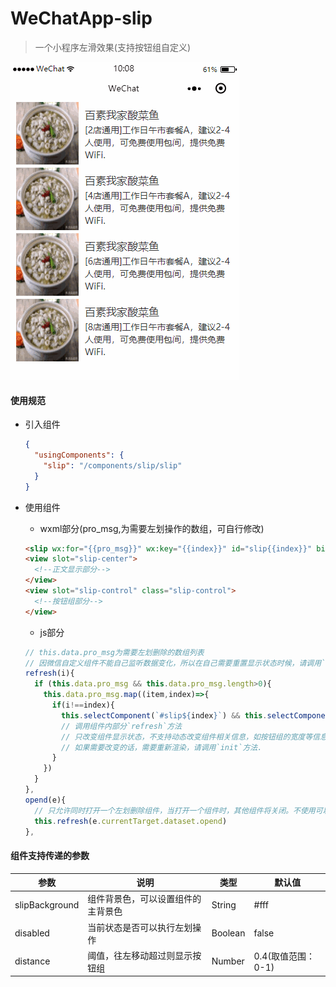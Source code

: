 # WeChatApp-slip
> 一个小程序左滑效果(支持按钮组自定义)

!['左划组件'](/images/demo1.gif)

#### 使用规范

* 引入组件
  ```json
  {
    "usingComponents": {
      "slip": "/components/slip/slip"
    }
  }
  ```
* 使用组件
  * wxml部分(pro_msg,为需要左划操作的数组，可自行修改)
  ```html
  <slip wx:for="{{pro_msg}}" wx:key="{{index}}" id="slip{{index}}" bind:opened="opend" data-opend = "{{index}}">
  <view slot="slip-center">
    <!--正文显示部分-->
  </view>
  <view slot="slip-control" class="slip-control">
    <!--按钮组部分-->
  </view>

  ```
  * js部分

  ```javascript
  // this.data.pro_msg为需要左划删除的数组列表
  // 因微信自定义组件不能自己监听数据变化，所以在自己需要重置显示状态时候，请调用`this.refresh()`方法手动触发重置。
  refresh(i){
    if (this.data.pro_msg && this.data.pro_msg.length>0){
      this.data.pro_msg.map((item,index)=>{
        if(i!==index){
          this.selectComponent(`#slip${index}`) && this.selectComponent(`#slip${index}`).refresh()
          // 调用组件内部分`refresh`方法
          // 只改变组件显示状态，不支持动态改变组件相关信息，如按钮组的宽度等信息
          // 如果需要改变的话，需要重新渲染，请调用`init`方法.
        }
      })
    }
  },
  opend(e){
    // 只允许同时打开一个左划删除组件，当打开一个组件时，其他组件将关闭。不使用可以删除
    this.refresh(e.currentTarget.dataset.opend)
  },
  ```
#### 组件支持传递的参数

参数 | 说明 | 类型 | 默认值
----|------|----|----
slipBackground|组件背景色，可以设置组件的主背景色|String|#fff
disabled|当前状态是否可以执行左划操作|Boolean|false
distance|阈值，往左移动超过则显示按钮组|Number|0.4(取值范围：0-1)
